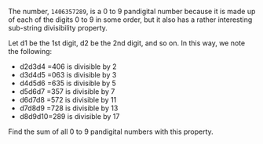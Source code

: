 The number, `1406357289`, is a 0 to 9 pandigital number because it is made up of each of the digits 0 to 9 in some order, but it also has a rather interesting sub-string divisibility property.

Let d1 be the 1st digit, d2 be the 2nd digit, and so on. In this way, we note the following:

 - d2d3d4 =406 is divisible by 2
 - d3d4d5 =063 is divisible by 3
 - d4d5d6 =635 is divisible by 5
 - d5d6d7 =357 is divisible by 7
 - d6d7d8 =572 is divisible by 11
 - d7d8d9 =728 is divisible by 13
 - d8d9d10=289 is divisible by 17

Find the sum of all 0 to 9 pandigital numbers with this property.